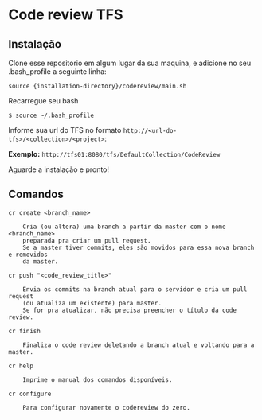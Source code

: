 <h1>Code review TFS</h1>

<h2>Instalação</h2>
Clone esse repositorio em algum lugar da sua maquina, e adicione no seu .bash_profile
a seguinte linha:

<code>source {installation-directory}/codereview/main.sh</code>

Recarregue seu bash

<code>$ source ~/.bash_profile</code>

Informe sua url do TFS no formato <code>http://\<url-do-tfs\>/\<collection\>/\<project\></code>:

<b>Exemplo:</b> <code>http://tfs01:8080/tfs/DefaultCollection/CodeReview</code>

Aguarde a instalação e pronto!

<h2>Comandos</h2>

<code>cr create \<branch_name\></code>

        Cria (ou altera) uma branch a partir da master com o nome <branch_name>
        preparada pra criar um pull request.
        Se a master tiver commits, eles são movidos para essa nova branch e removidos
        da master.

<code>cr push "\<code_review_title\>"</code>

        Envia os commits na branch atual para o servidor e cria um pull request 
        (ou atualiza um existente) para master.
        Se for pra atualizar, não precisa preencher o título da code review.

<code>cr finish</code>

        Finaliza o code review deletando a branch atual e voltando para a master.

<code>cr help</code>

        Imprime o manual dos comandos disponíveis.

<code>cr configure</code>

        Para configurar novamente o codereview do zero.
